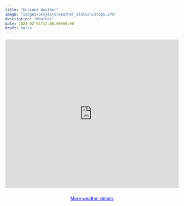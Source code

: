 ```yaml
---
title: "Current Weather"
image: "images/projects/weather_station/step5.JPG"
description: "Weather"
date: 2023-02-01T12:00:00+06:00
draft: false
---
```


<div style="margin-left:auto;margin-right:auto;width:560px;">
<iframe src='https://www.weatherlink.com/embeddablePage/show/9d4d2e68af084512803fb7da7ab51a88/fullscreen' width='560' height='480' frameborder='0'></iframe>

<div style="text-align:center;width:560px;margin-top:25px;">
<a href="https://www.weatherlink.com/embeddablePage/show/971d5e1cd5f74768aa7e703ac73f6a43/summary" target="_blank" style="color:blue">More weather details</a>
</div>
</div>
